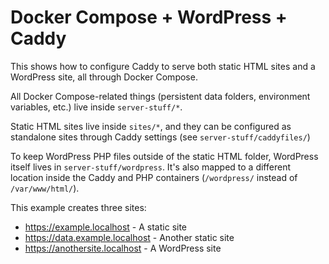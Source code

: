 # Docker Compose + WordPress + Caddy

This shows how to configure Caddy to serve both static HTML sites and a WordPress site, all through Docker Compose.

All Docker Compose-related things (persistent data folders, environment variables, etc.) live inside `server-stuff/*`.

Static HTML sites live inside `sites/*`, and they can be configured as standalone sites through Caddy settings (see `server-stuff/caddyfiles/`)

To keep WordPress PHP files outside of the static HTML folder, WordPress itself lives in `server-stuff/wordpress`. It's also mapped to a different location inside the Caddy and PHP containers (`/wordpress/` instead of `/var/www/html/`).

This example creates three sites:

- https://example.localhost - A static site
- https://data.example.localhost - Another static site
- https://anothersite.localhost - A WordPress site
